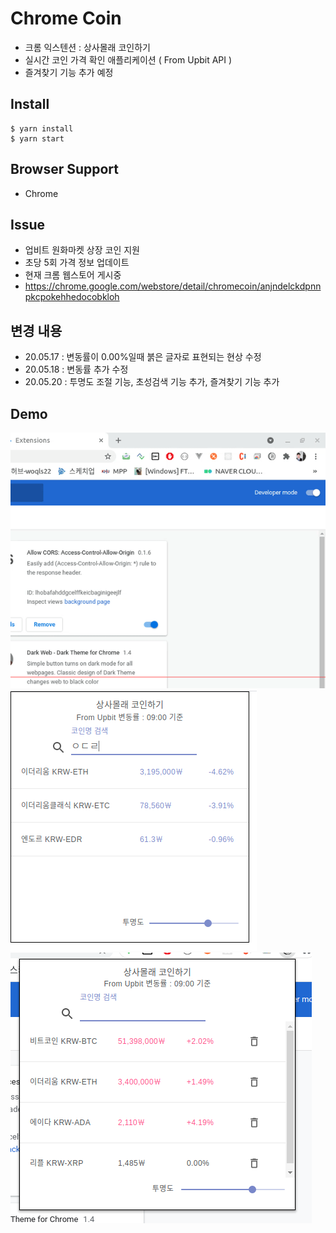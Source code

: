 # Chrome Coin
- 크롬 익스텐션 : 상사몰래 코인하기
- 실시간 코인 가격 확인 애플리케이션 ( From Upbit API )
- 즐겨찾기 기능 추가 예정

## Install
```
$ yarn install
$ yarn start
```

## Browser Support
- Chrome

## Issue
- 업비트 원화마켓 상장 코인 지원
- 초당 5회 가격 정보 업데이트
- 현재 크롬 웹스토어 게시중
- https://chrome.google.com/webstore/detail/chromecoin/anjndelckdpnnpkcpokehhedocobkloh

## 변경 내용
- 20.05.17 : 변동률이 0.00%일때 붉은 글자로 표현되는 현상 수정
- 20.05.18 : 변동률 추가 수정
- 20.05.20 : 투명도 조절 기능, 초성검색 기능 추가, 즐겨찾기 기능 추가
## Demo
<img src ="./demo2.gif">

<img src ="./demo2.png">

<img src ="./demo3.png">
